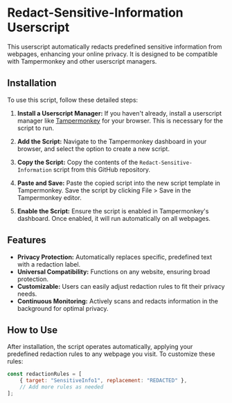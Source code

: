 # Redact-Sensitive-Information Userscript

This userscript automatically redacts predefined sensitive information from webpages, enhancing your online privacy. It is designed to be compatible with Tampermonkey and other userscript managers.

## Installation

To use this script, follow these detailed steps:

1. **Install a Userscript Manager:** If you haven't already, install a userscript manager like [Tampermonkey](https://www.tampermonkey.net/) for your browser. This is necessary for the script to run.

2. **Add the Script:** Navigate to the Tampermonkey dashboard in your browser, and select the option to create a new script.

3. **Copy the Script:** Copy the contents of the `Redact-Sensitive-Information` script from this GitHub repository.

4. **Paste and Save:** Paste the copied script into the new script template in Tampermonkey. Save the script by clicking File > Save in the Tampermonkey editor.

5. **Enable the Script:** Ensure the script is enabled in Tampermonkey's dashboard. Once enabled, it will run automatically on all webpages.

## Features

- **Privacy Protection:** Automatically replaces specific, predefined text with a redaction label.
- **Universal Compatibility:** Functions on any website, ensuring broad protection.
- **Customizable:** Users can easily adjust redaction rules to fit their privacy needs.
- **Continuous Monitoring:** Actively scans and redacts information in the background for optimal privacy.

## How to Use

After installation, the script operates automatically, applying your predefined redaction rules to any webpage you visit. To customize these rules:

```javascript
const redactionRules = [
    { target: "SensitiveInfo1", replacement: "REDACTED" },
    // Add more rules as needed
];
